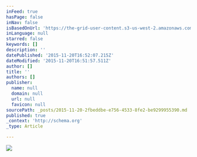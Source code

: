 ```yaml
---
inFeed: true
hasPage: false
inNav: false
isBasedOnUrl: 'https://the-grid-user-content.s3-us-west-2.amazonaws.com/c7cde9f0-5d39-46a5-b07c-5e4c4bc9740d.png'
inLanguage: null
starred: false
keywords: []
description: ''
datePublished: '2015-11-20T16:52:07.215Z'
dateModified: '2015-11-20T16:51:57.511Z'
author: []
title: ''
authors: []
publisher:
  name: null
  domain: null
  url: null
  favicon: null
sourcePath: _posts/2015-11-20-2fbeddbe-e756-4533-8fe2-be9299955390.md
published: true
_context: 'http://schema.org'
_type: Article

---
```

![](https://the-grid-user-content.s3-us-west-2.amazonaws.com/c7cde9f0-5d39-46a5-b07c-5e4c4bc9740d.png)